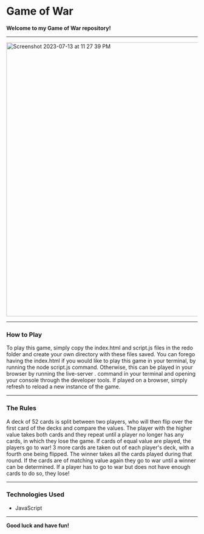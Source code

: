 # Game of War

**Welcome to my Game of War repository!**
___

<img width="720" alt="Screenshot 2023-07-13 at 11 27 39 PM" src="https://github.com/manfredjoa/manfredjoagameofwar/assets/135570772/024ae19e-177f-4f0d-b74f-62245a7b6e58">


___
### How to Play
To play this game, simply copy the index.html and script.js files in the redo folder and create your own directory with these files saved. You can forego having the index.html if you would like to play this game in your terminal, by running the node script.js command. Otherwise, this can be played in your browser by running the live-server . command in your terminal and opening your console through the developer tools. If played on a browser, simply refresh to reload a new instance of the game.
___

### The Rules
A deck of 52 cards is split between two players, who will then flip over the first card of the decks and compare the values. The player with the higher value takes both cards and they repeat until a player no longer has any cards, in which they lose the game. If cards of equal value are played, the players go to war! 3 more cards are taken out of each player's deck, with a fourth one being flipped. The winner takes all the cards played during that round. If the cards are of matching value again they go to war until a winner can be determined. If a player has to go to war but does not have enough cards to do so, they lose!
___

### Technologies Used
- JavaScript
___

**Good luck and have fun!**
